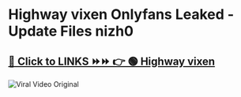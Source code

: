 
 # Highway vixen Onlyfans Leaked - Update Files nizh0

## <h2><a href="https://clipsfans.com/Highway_vixen&ref=git">🔗 Click to LINKS ⏩⏩ 👉 🟢 Highway vixen </a></h2>

<a href="https://clipsfans.com/Highway_vixen&ref=git" rel="nofollow" data-target="animated-image.originalLink"><img src="https://i.ibb.co.com/xMMVF88/686577567.gif" alt="Viral Video Original" style="max-width: 100%; display: inline-block;" data-target="animated-image.originalImage"></a>

